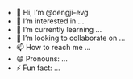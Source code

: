 - 👋 Hi, I’m @dengji-evg
- 👀 I’m interested in ...
- 🌱 I’m currently learning ...
- 💞️ I’m looking to collaborate on ...
- 📫 How to reach me ...
- 😄 Pronouns: ...
- ⚡ Fun fact: ...

<!---
dengji-evg/dengji-evg is a ✨ special ✨ repository because its `README.md` (this file) appears on your GitHub profile.
You can click the Preview link to take a look at your changes.
--->

